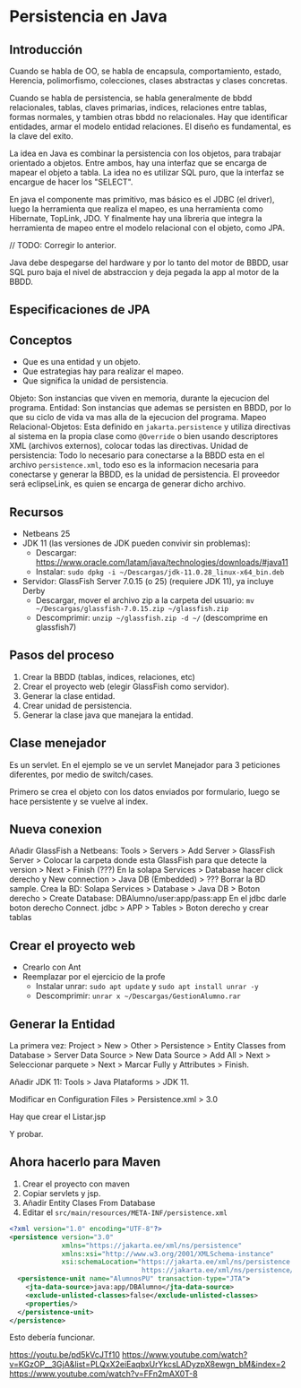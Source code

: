 # Persistencia en Java

## Introducción

Cuando se habla de OO, se habla de encapsula, comportamiento, estado, Herencia, polimorfismo, colecciones, clases abstractas y clases concretas.

Cuando se habla de persistencia, se habla generalmente de bbdd relacionales, tablas, claves primarias, indices, relaciones entre tablas, formas normales, y tambien otras bbdd no relacionales. Hay que identificar entidades, armar el modelo entidad relaciones. El diseño es fundamental, es la clave del exito.

La idea en Java es combinar la persistencia con los objetos, para trabajar orientado a objetos. Entre ambos, hay una interfaz que se encarga de mapear el objeto a tabla. La idea no es utilizar SQL puro, que la interfaz se encargue de hacer los "SELECT".

En java el componente mas primitivo, mas básico es el JDBC (el driver), luego la herramienta que realiza el mapeo, es una herramienta como Hibernate, TopLink, JDO. Y finalmente hay una libreria que integra la herramienta de mapeo entre el modelo relacional con el objeto, como JPA.

// TODO: Corregir lo anterior.

Java debe despegarse del hardware y por lo tanto del motor de BBDD, usar SQL puro baja el nivel de abstraccion y deja pegada la app al motor de la BBDD.

## Especificaciones de JPA

## Conceptos

- Que es una entidad y un objeto.
- Que estrategias hay para realizar el mapeo.
- Que significa la unidad de persistencia.

Objeto: Son instancias que viven en memoria, durante la ejecucion del programa.
Entidad: Son instancias que ademas se persisten en BBDD, por lo que su ciclo de vida va mas alla de la ejecucion del programa.
Mapeo Relacional-Objetos: Esta definido en `jakarta.persistence` y utiliza directivas al sistema en la propia clase como `@Override` o bien usando descriptores XML (archivos externos), colocar todas las directivas.
Unidad de persistencia: Todo lo necesario para conectarse a la BBDD esta en el archivo `persistence.xml`, todo eso es la informacion necesaria para conectarse y generar la BBDD, es la unidad de persistencia. El proveedor será eclipseLink, es quien se encarga de generar dicho archivo.

## Recursos

- Netbeans 25
- JDK 11 (las versiones de JDK pueden convivir sin problemas): 
    - Descargar: https://www.oracle.com/latam/java/technologies/downloads/#java11
    - Instalar: `sudo dpkg -i ~/Descargas/jdk-11.0.28_linux-x64_bin.deb`
- Servidor: GlassFish Server 7.0.15 (o 25) (requiere JDK 11), ya incluye Derby
    - Descargar, mover el archivo zip a la carpeta del usuario: `mv ~/Descargas/glassfish-7.0.15.zip ~/glassfish.zip`
    - Descomprimir:  `unzip ~/glassfish.zip -d ~/` (descomprime en glassfish7)

## Pasos del proceso

1. Crear la BBDD (tablas, indices, relaciones, etc)
2. Crear el proyecto web (elegir GlassFish como servidor).
3. Generar la clase entidad.
4. Crear unidad de persistencia.
5. Generar la clase java que manejara la entidad.

## Clase menejador

Es un servlet. En el ejemplo se ve un servlet Manejador para 3 peticiones diferentes, por medio de switch/cases.

Primero se crea el objeto con los datos enviados por formulario, luego se hace persistente y se vuelve al index.

## Nueva conexion
Añadir GlassFish a Netbeans: Tools > Servers > Add Server > GlassFish Server > Colocar la carpeta donde esta GlassFish para que detecte la version > Next > Finish
(???) En la solapa Services > Database hacer click derecho y New connection > Java DB (Embedded) > ???
Borrar la BD sample.
Crea la BD: Solapa Services > Database > Java DB > Boton derecho > Create Database: DBAlumno/user:app/pass:app
En el jdbc darle boton derecho Connect.
jdbc > APP > Tables > Boton derecho y crear tablas

## Crear el proyecto web
- Crearlo con Ant
- Reemplazar por el ejercicio de la profe
    - Instalar unrar: `sudo apt update` y `sudo apt install unrar -y`
    - Descomprimir: `unrar x ~/Descargas/GestionAlumno.rar`

## Generar la Entidad

La primera vez:
Project > New > Other > Persistence > Entity Classes from Database > Server Data Source > New Data Source > Add All > Next > Seleccionar parquete > Next > Marcar Fully y Attributes > Finish.

Añadir JDK 11: Tools > Java Plataforms > JDK 11.

Modificar en Configuration Files > Persistence.xml > 3.0

Hay que crear el Listar.jsp

Y probar.

## Ahora hacerlo para Maven

1. Crear el proyecto con maven
2. Copiar servlets y jsp.
3. Añadir Entity Clases From Database
4. Editar el `src/main/resources/META-INF/persistence.xml`

```xml
<?xml version="1.0" encoding="UTF-8"?>
<persistence version="3.0"
             xmlns="https://jakarta.ee/xml/ns/persistence"
             xmlns:xsi="http://www.w3.org/2001/XMLSchema-instance"
             xsi:schemaLocation="https://jakarta.ee/xml/ns/persistence
                                 https://jakarta.ee/xml/ns/persistence/persistence_3_0.xsd">
  <persistence-unit name="AlumnosPU" transaction-type="JTA">
    <jta-data-source>java:app/DBAlumno</jta-data-source>
    <exclude-unlisted-classes>false</exclude-unlisted-classes>
    <properties/>
  </persistence-unit>
</persistence>
```

Esto debería funcionar.

<https://youtu.be/pd5kVcJTf10>
<https://www.youtube.com/watch?v=KGzOP__3GjA&list=PLQxX2eiEaqbxUrYkcsLADyzpX8ewgn_bM&index=2>
<https://www.youtube.com/watch?v=FFn2mAX0T-8>



